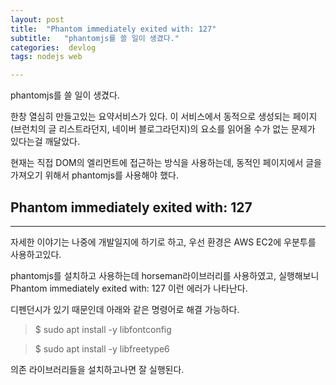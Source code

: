 ```yaml
---
layout: post
title:  "Phantom immediately exited with: 127"
subtitle:   "phantomjs를 쓸 일이 생겼다."
categories:  devlog
tags: nodejs web

---
```


phantomjs를 쓸 일이 생겼다.

한창 열심히 만들고있는 요약서비스가 있다. 이 서비스에서 동적으로 생성되는 페이지(브런치의 글 리스트라던지, 네이버 블로그라던지)의 요소를 읽어올 수가 없는 문제가 있다는걸 깨달았다.

현재는 직접 DOM의 엘리먼트에 접근하는 방식을 사용하는데, 동적인 페이지에서 글을 가져오기 위해서 phantomjs를 사용해야 했다.

## Phantom immediately exited with: 127
---

자세한 이야기는 나중에 개발일지에 하기로 하고, 우선 환경은 AWS EC2에 우분투를 사용하고있다.

phantomjs를 설치하고 사용하는데 horseman라이브러리를 사용하였고, 실행해보니 Phantom immediately exited with: 127 이런 에러가 나타난다.

디펜던시가 있기 때문인데 아래와 같은 명령어로 해결 가능하다.

> $ sudo apt install -y libfontconfig

> $ sudo apt install -y libfreetype6

의존 라이브러리들을 설치하고나면 잘 실행된다.
